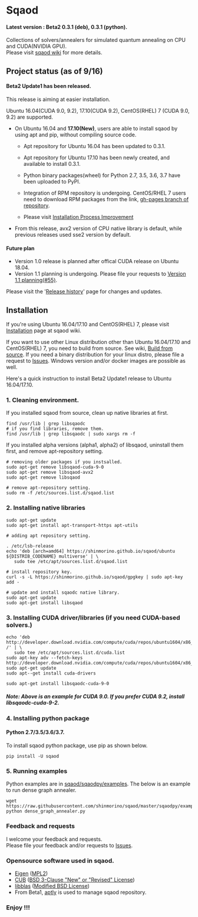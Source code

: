 # Sqaod
#### Latest version : Beta2 0.3.1 (deb), 0.3.1 (python). 

Collections of solvers/annealers for simulated quantum annealing on CPU and CUDA(NVIDIA GPU).<BR>
Please visit [sqaod wiki](https://github.com/shinmorino/sqaod/wiki) for more details.

## Project status (as of 9/16)
#### Beta2 Update1 has been released.

This release is aiming at easier installation.

Ubuntu 16.04(CUDA 9.0, 9.2), 17.10(CUDA 9.2), CentOS(RHEL) 7 (CUDA 9.0, 9.2) are supported.


- On Ubuntu 16.04 and **17.10(New)**, users are able to install sqaod by using apt and pip, without compiling source code.
  - Apt repository for Ubuntu 16.04 has been updated to 0.3.1.
  - Apt repository for Ubuntu 17.10 has been newly created, and available to install 0.3.1.
  - Python binary packages(wheel) for Python 2.7, 3.5, 3.6, 3.7 have been uploaded to PyPI.  
  - Integration of RPM repository is undergoing.  CentOS/RHEL 7 users need to download RPM packages from the link, [gh-pages branch of repository](https://github.com/shinmorino/sqaod/tree/gh-pages/archive/sqaod-0.3.1-packages).
  
  - Please visit [Installation Process Improvement](https://github.com/shinmorino/sqaod/wiki/Installation-process-improvement)

- From this release, avx2 version of CPU native library is default, while previous releases used sse2 version by default.

#### Future plan
- Version 1.0 release is planned after offical CUDA release on Ubuntu 18.04.
- Version 1.1 planning is undergoing.  Please file your requests to [Version 1.1 planning(#55)]( https://github.com/shinmorino/sqaod/issues/55).

Please visit the '[Release history](https://github.com/shinmorino/sqaod/wiki/Release-history)' page for changes and updates.


## Installation  

If you're using Ubuntu 16.04/17.10 and CentOS(RHEL) 7, please visit [Installation](https://github.com/shinmorino/sqaod/wiki/Installation) page at sqaod wiki.

If you want to use other Linux distribution other than Ubuntu 16.04/17.10 and CentOS(RHEL) 7, you need to build from source. See wiki, [Build from source](https://github.com/shinmorino/sqaod/wiki/Build-from-source).
If you need a binary distribution for your linux distro, please file a request to [Issues](https://github.com/shinmorino/sqaod/issues).  Windows version and/or docker images are possible as well.


Here's a quick instruction to install Beta2 Update1 release to Ubuntu 16.04/17.10.


### 1. Cleaning environment.

If you installed sqaod from source, clean up native libraries at first.
~~~
find /usr/lib | grep libsqaodc
# if you find libraries, remove them.
find /usr/lib | grep libsqaodc | sudo xargs rm -f
~~~

If you installed alpha versions (alpha1, alpha2) of libsqaod, uninstall them first, and remove apt-repository setting.
~~~
# removing older packages if you instsalled.
sudo apt-get remove libsqaod-cuda-9-0
sudo apt-get remove libsqaod-avx2
sudo apt-get remove libsqaod

# remove apt-repository setting.
sudo rm -f /etc/sources.list.d/sqaod.list
~~~


### 2. Installing native libraries

~~~
sudo apt-get update
sudo apt-get install apt-transport-https apt-utils

# adding apt repository setting.
 
. /etc/lsb-release
echo 'deb [arch=amd64] https://shinmorino.github.io/sqaod/ubuntu ${DISTRIB_CODENAME} multiverse' | \
   sudo tee /etc/apt/sources.list.d/sqaod.list

# install repository key.
curl -s -L https://shinmorino.github.io/sqaod/gpgkey | sudo apt-key add -

# update and install sqaodc native library.
sudo apt-get update
sudo apt-get install libsqaod
~~~

### 3. Installing CUDA driver/libraries (if you need CUDA-based solvers.)

~~~
echo 'deb http://developer.download.nvidia.com/compute/cuda/repos/ubuntu1604/x86_64 /' | \
   sudo tee /etc/apt/sources.list.d/cuda.list
sudo apt-key adv --fetch-keys http://developer.download.nvidia.com/compute/cuda/repos/ubuntu1604/x86_64/7fa2af80.pub
sudo apt-get update
sudo apt--get install cuda-drivers

sudo apt-get install libsqaodc-cuda-9-0
~~~
##### Note: Above is an example for CUDA 9.0.  If you prefer CUDA 9.2, install libsqaodc-cuda-9-2.


### 4. Installing python package

#### Python 2.7/3.5/3.6/3.7.
To install sqaod python package, use pip as shown below.
~~~
pip install -U sqaod
~~~

### 5. Running examples

Python examples are in [sqaod/sqaodpy/examples](https://github.com/shinmorino/sqaod/tree/master/sqaodpy/example).  The below is an example to run dense graph annealer.

~~~
wget https://raw.githubusercontent.com/shinmorino/sqaod/master/sqaodpy/example/dense_graph_annealer.py
python dense_graph_annealer.py
~~~

### Feedback and requests
I welcome your feedback and requests.<BR>
Please file your feedback and/or requests to [Issues](https://github.com/shinmorino/sqaod/issues).<BR>


### Opensource software used in sqaod.

- [Eigen](http://eigen.tuxfamily.org/index.php?title=Main_Page) ([MPL2](https://www.mozilla.org/en-US/MPL/2.0/))
- [CUB](http://nvlabs.github.io/cub/) ([BSD 3-Clause "New" or "Revised" License](https://github.com/NVlabs/cub/blob/1.8.0/LICENSE.TXT))
- [libblas](https://packages.ubuntu.com/xenial/libblas3) ([Modified BSD License](http://www.netlib.org/lapack/LICENSE.txt))
- From Beta1, [aptly](https://www.aptly.info/) is used to manage sqaod repository.


### Enjoy !!!
